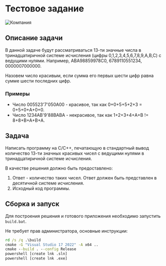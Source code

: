 # Тестовое задание

![Компания](https://hh.ru/employer-logo/5694077.png)

## Описание задачи

В данной задаче будут рассматриваться 13-ти значные числа в тринадцатиричной системе исчисления (цифры 0,1,2,3,4,5,6,7,8,9,A,B,C) с ведущими нулями. Например, ABA98859978C0, 6789110551234, 0000007000000.

Назовем число красивым, если сумма его первых шести цифр равна сумме шести последних цифр.

### Примеры

- Число 005523'7'050A00 - красивое, так как 0+0+5+5+2+3 = 0+5+0+A+0+0.
- Число 1234AB'9'88BABA - некрасивое, так как 1+2+3+4+A+B != 8+8+B+A+B+A.

## Задача

Написать программу на С/С++, печатающую в стандартный вывод количество 13-ти значных красивых чисел с ведущими нулями в тринадцатиричной системе исчисления.

В качестве решения должно быть предоставлено:
1. Ответ - количество таких чисел. Ответ должен быть представлен в десятичной системе исчисления.
2. Исходный код программы.

## Сборка и запуск

Для построения решения и готового приложения необходимо запустить `build.bat`.

Не требует прав администратора, основные инструкции:
```bat
rd /s /q .\build
cmake -G "Visual Studio 17 2022" -A x64 ..
cmake --build . --config Release
powershell [create lnk .sln]
powershell [create lnk .exe]
```
